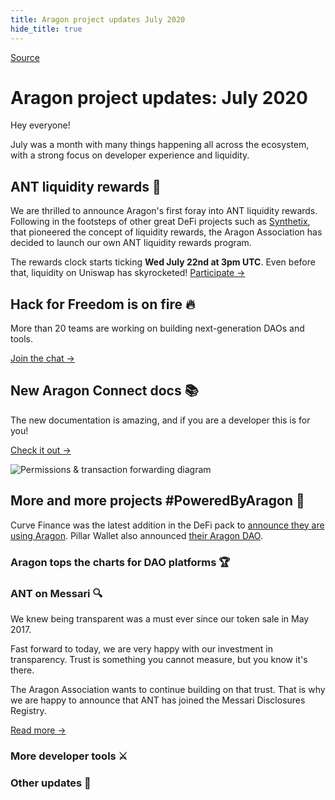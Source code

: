 ```yaml
---
title: Aragon project updates July 2020
hide_title: true
---
```


[Source](https://aragon.substack.com/p/aragon-project-updates-july-2020 "Permalink to Aragon project updates: July 2020")

# Aragon project updates: July 2020

Hey everyone!

July was a month with many things happening all across the ecosystem, with a strong focus on developer experience and liquidity.

## ANT liquidity rewards 🤑

We are thrilled to announce Aragon's first foray into ANT liquidity rewards. Following in the footsteps of other great DeFi projects such as [Synthetix][1], that pioneered the concept of liquidity rewards, the Aragon Association has decided to launch our own ANT liquidity rewards program.

The rewards clock starts ticking **Wed July 22nd at 3pm UTC**. Even before that, liquidity on Uniswap has skyrocketed! [Participate →][2]

## Hack for Freedom is on fire 🔥

More than 20 teams are working on building next-generation DAOs and tools.

[Join the chat →][3]

## New Aragon Connect docs 📚

The new documentation is amazing, and if you are a developer this is for you!

[Check it out →][4]

![Permissions & transaction forwarding diagram][5]

## More and more projects #PoweredByAragon 🚀

Curve Finance was the latest addition in the DeFi pack to [announce they are using Aragon][6]. Pillar Wallet also announced [their Aragon DAO][7].

### Aragon tops the charts for DAO platforms 🏆

### ANT on Messari 🔍

We knew being transparent was a must ever since our token sale in May 2017.

Fast forward to today, we are very happy with our investment in transparency. Trust is something you cannot measure, but you know it's there.

The Aragon Association wants to continue building on that trust. That is why we are happy to announce that ANT has joined the Messari Disclosures Registry.

[Read more →][8]

### More developer tools ⚔️

### Other updates 🚀

[1]: https://www.synthetix.io/
[2]: https://aragon.org/blog/liquidity-rewards
[3]: https://discord.gg/EV3s9xK
[4]: https://www.youtube.com/watch?v=KMU0tzLwhbE
[5]: https://cdn.substack.com/image/fetch/w_1456,c_limit,f_auto,q_auto:good,fl_progressive:steep/https%3A%2F%2Fbucketeer-e05bbc84-baa3-437e-9518-adb32be77984.s3.amazonaws.com%2Fpublic%2Fimages%2Ff7406aee-e69a-4951-8dae-b1850b90f811_2160x1400.png
[6]: https://twitter.com/bneiluj/status/1277941898230091776
[7]: https://twitter.com/pillarwallet/status/1284185403591995393?s=20
[8]: https://aragon.org/blog/ant-joins-the-messari-disclosures-registry

  